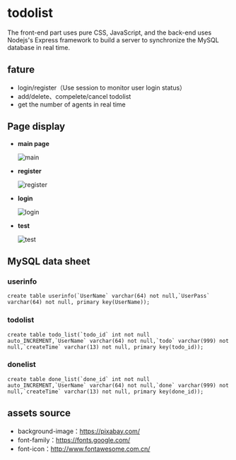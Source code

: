 # todolist

The front-end part uses pure CSS, JavaScript, and the back-end uses Nodejs's Express framework to build a server to synchronize the MySQL database in real time.

## fature

- login/register（Use session to monitor user login status）
- add/delete、compelete/cancel todolist
- get the number of agents in real time

## Page display

- **main page**

  ![main](https://items-picture.oss-cn-beijing.aliyuncs.com/todo/main.png)

- **register**

  ![register](https://items-picture.oss-cn-beijing.aliyuncs.com/todo/retister.gif)

- **login**

  ![login](https://items-picture.oss-cn-beijing.aliyuncs.com/todo/login.gif)

- **test**

  ![test](https://items-picture.oss-cn-beijing.aliyuncs.com/todo/handle.gif)

## MySQL data sheet

### userinfo

```
create table userinfo(`UserName` varchar(64) not null,`UserPass` varchar(64) not null, primary key(UserName));
```

### todolist

```
create table todo_list(`todo_id` int not null auto_INCREMENT,`UserName` varchar(64) not null,`todo` varchar(999) not null,`createTime` varchar(13) not null, primary key(todo_id));
```

### donelist

```
create table done_list(`done_id` int not null auto_INCREMENT,`UserName` varchar(64) not null,`done` varchar(999) not null,`createTime` varchar(13) not null, primary key(done_id));
```

## assets source

- background-image：https://pixabay.com/
- font-family：https://fonts.google.com/
- font-icon：http://www.fontawesome.com.cn/